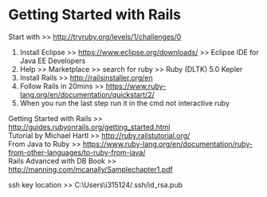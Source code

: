 Getting Started with Rails
=========

Start with >> http://tryruby.org/levels/1/challenges/0

1. Install Eclipse >> https://www.eclipse.org/downloads/ >> Eclipse IDE for Java EE Developers
2. Help >> Marketplace >> search for ruby >> Ruby (DLTK) 5.0 Kepler
3. Install Rails >> http://railsinstaller.org/en
4. Follow Rails in 20mins >> https://www.ruby-lang.org/en/documentation/quickstart/2/ 
5. When you run the last step run it in the cmd not interactive ruby

Getting Started with Rails >> http://guides.rubyonrails.org/getting_started.html <br>
Tutorial by Michael Hartl >> http://ruby.railstutorial.org/ <br>
From Java to Ruby >> https://www.ruby-lang.org/en/documentation/ruby-from-other-languages/to-ruby-from-java/<br>
Rails Advanced with DB Book >> http://manning.com/mcanally/Samplechapter1.pdf<br>

ssh key location >> C:\Users\i315124/.ssh/id_rsa.pub
